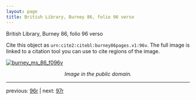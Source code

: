 ```yaml
---
layout: page
title: British Library, Burney 86, folio 96 verso
---
```


British Library, Burney 86, folio 96 verso

Cite this object as `urn:cite2:citebl:burney86pages.v1:96v`.  The full image is linked to a citation tool you can use to cite regions of the image.

[![burney_ms_86_f096v](http://www.homermultitext.org/iipsrv?IIIF=/project/homer/pyramidal/deepzoom/citebl/burney86imgs/v1/burney_ms_86_f096v.tif/full/800,/0/default.jpg)](http://www.homermultitext.org/ict2/?urn=urn:cite2:citebl:burney86imgs.v1:burney_ms_86_f096v) 

<p style="text-align: center; font-style: italic;">Image in the public domain.</p>

---

previous: [96r](../96r/) | next: [97r](../97r/)